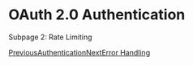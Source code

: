 # OAuth 2.0 Authentication

Subpage 2: Rate Limiting

[PreviousAuthentication](/reference/api-reference/authentication)[NextError Handling](/reference/api-reference/error-handling)